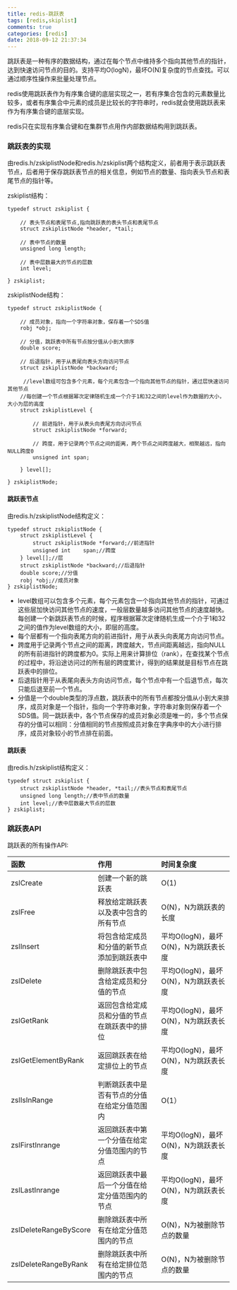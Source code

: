 ```yaml
---
title: redis-跳跃表
tags: [redis,skiplist]
comments: true
categories: [redis]
date: 2018-09-12 21:37:34
---
```

跳跃表是一种有序的数据结构，通过在每个节点中维持多个指向其他节点的指针，达到快速访问节点的目的。支持平均O(logN)，最坏O(N)复杂度的节点查找。可以通过顺序性操作来批量处理节点。

redis使用跳跃表作为有序集合键的底层实现之一，若有序集合包含的元素数量比较多，或者有序集合中元素的成员是比较长的字符串时，redis就会使用跳跃表来作为有序集合键的底层实现。

redis只在实现有序集合键和在集群节点用作内部数据结构用到跳跃表。

### 跳跃表的实现
由redis.h/zskiplistNode和redis.h/zskiplist两个结构定义，前者用于表示跳跃表节点，后者用于保存跳跃表节点的相关信息，例如节点的数量、指向表头节点和表尾节点的指针等。

zskiplist结构：

```
typedef struct zskiplist {

    // 表头节点和表尾节点,指向跳跃表的表头节点和表尾节点
    struct zskiplistNode *header, *tail;

    // 表中节点的数量
    unsigned long length;

    // 表中层数最大的节点的层数
    int level;

} zskiplist;
```


zskiplistNode结构：

```
typedef struct zskiplistNode {

    // 成员对象，指向一个字符串对象，保存着一个SDS值
    robj *obj;

    // 分值，跳跃表中所有节点按分值从小到大排序
    double score;

    // 后退指针，用于从表尾向表头方向访问节点
    struct zskiplistNode *backward;
		
	 //level数组可包含多个元素，每个元素包含一个指向其他节点的指针，通过层快速访问其他节点
    //每创建一个节点根据幂次定律随机生成一个介于1和32之间的level作为数据的大小，大小为层的高度
    struct zskiplistLevel {

        // 前进指针，用于从表头向表尾方向访问节点
        struct zskiplistNode *forward;

        // 跨度，用于记录两个节点之间的距离，两个节点之间跨度越大，相聚越远，指向NULL跨度0
        unsigned int span;

    } level[];

} zskiplistNode;
```

#### 跳跃表节点
由redis.h/zskiplistNode结构定义：

```
typedef struct zskiplistNode {
	struct zskiplistLevel {
		struct zskiplistNode *forward;//前进指针
		unsigned int 	span;//跨度
	} level[];//层
	struct zskiplistNode *backward;//后退指针
	double score;//分值
	robj *obj;//成员对象
} zskiplistNode;
```
* level数组可以包含多个元素，每个元素包含一个指向其他节点的指针，可通过这些层加快访问其他节点的速度，一般层数量越多访问其他节点的速度越快。每创建一个新跳跃表节点的时候，程序根据幂次定律随机生成一个介于1和32之间的值作为level数组的大小，即层的高度。
* 每个层都有一个指向表尾方向的前进指针，用于从表头向表尾方向访问节点。
* 跨度用于记录两个节点之间的距离，跨度越大，节点间距离越远，指向NULL的所有前进指针的跨度都为0。实际上用来计算排位（rank），在查找某个节点的过程中，将沿途访问过的所有层的跨度累计，得到的结果就是目标节点在跳跃表中的排位。
* 后退指针用于从表尾向表头方向访问节点，每个节点中有一个后退节点，每次只能后退至前一个节点。
* 分值是一个double类型的浮点数，跳跃表中的所有节点都按分值从小到大来排序，成员对象是一个指针，指向一个字符串对象，字符串对象则保存着一个SDS值。同一跳跃表中，各个节点保存的成员对象必须是唯一的，多个节点保存的分值可以相同：分值相同的节点按照成员对象在字典序中的大小进行排序，成员对象较小的节点排在前面。

#### 跳跃表
由redis.h/zskiplist结构定义：

```
typedef struct zskiplist {
	struct zskiplistNode *header, *tail;//表头节点和表尾节点
	unsigned long length;//表中节点的数量
	int level;//表中层数最大节点的层数
} zskiplist;
```
### 跳跃表API
跳跃表的所有操作API:

函数 | 作用 | 时间复杂度
:- | :- | :-
zslCreate | 创建一个新的跳跃表 | O(1)
zslFree | 释放给定跳跃表以及表中包含的所有节点 | O(N)，N为跳跃表的长度
zslInsert | 将包含给定成员和分值的新节点添加到跳跃表中 | 平均O(logN)，最坏O(N)，N为跳跃表长度
zslDelete | 删除跳跃表中包含给定成员和分值的节点 | 平均O(logN)，最坏O(N)，N为跳跃表长度
zslGetRank | 返回包含给定成员和分值的节点在跳跃表中的排位 | 平均O(logN)，最坏O(N)，N为跳跃表长度
zslGetElementByRank | 返回跳跃表在给定排位上的节点 | 平均O(logN)，最坏O(N)，N为跳跃表长度
zslIsInRange | 判断跳跃表中是否有节点的分值在给定分值范围内 | O(1）
zslFirstInrange | 返回跳跃表中第一个分值在给定分值范围内的节点 | 平均O(logN)，最坏O(N)，N为跳跃表长度
zslLastInrange | 返回跳跃表中最后一个分值在给定分值范围内的节点 | 平均O(logN)，最坏O(N)，N为跳跃表长度
zslDeleteRangeByScore | 删除跳跃表中所有在给定分值范围内的节点 | O(N)，N为被删除节点的数量
zslDeleteRangeByRank | 删除跳跃表中所有在给定排位范围内的节点 | O(N)，N为被删除节点的数量
